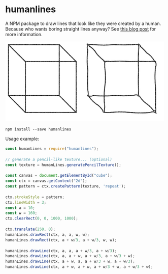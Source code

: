 # humanlines

A NPM package to draw lines that look like they were created by a human. Because who wants boring straight lines anyway? See [this blog post](https://rmarcus.info/blog/2017/10/23/humanlines.html) for more information.

![Cube and hand-drawn cube](https://raw.githubusercontent.com/RyanMarcus/humanLines/master/cube.png)

```
npm install --save humanlines
```


Usage example:

```javascript
const humanLines = require("humanlines");

// generate a pencil-like texture... (optional)
const texture = humanLines.generatePencilTexture();

const canvas = document.getElementById("cube");
const ctx = canvas.getContext("2d");
const pattern = ctx.createPattern(texture, 'repeat');

ctx.strokeStyle = pattern;
ctx.lineWidth = 3;
const a = 10;
const w = 160;
ctx.clearRect(0, 0, 1000, 1000);

ctx.translate(250, 0);
humanLines.drawRect(ctx, a, a, w, w);
humanLines.drawRect(ctx, a + w/3, a + w/3, w, w);

humanLines.drawLine(ctx, a, a, a + w/3, a + w/3);
humanLines.drawLine(ctx, a, a + w, a + w/3, a + w/3 + w);
humanLines.drawLine(ctx, a + w, a, a + w/3 + w, a + w/3);
humanLines.drawLine(ctx, a + w, a + w, a + w/3 + w, a + w/3 + w);
```

